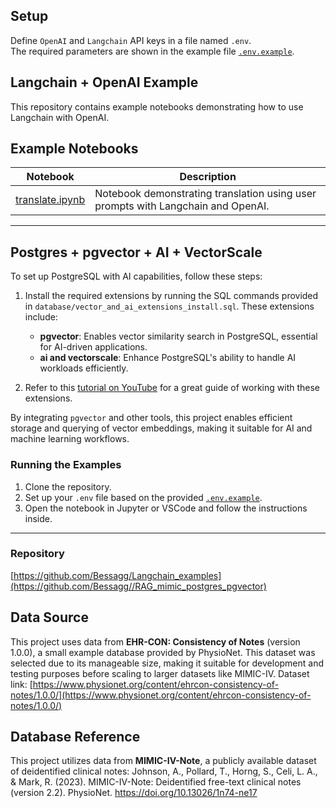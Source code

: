 ## Setup

Define `OpenAI` and `Langchain` API keys in a file named `.env`.  
The required parameters are shown in the example file [`.env.example`](./.env.example).

## Langchain + OpenAI Example

This repository contains example notebooks demonstrating how to use Langchain with OpenAI.

## Example Notebooks

| Notebook | Description |
|---|---|
| [translate.ipynb](https://github.com/Bessagg/Langchain_examples/blob/master/translate.ipynb) | Notebook demonstrating translation using user prompts with Langchain and OpenAI. |

---

## Postgres + pgvector + AI + VectorScale

To set up PostgreSQL with AI capabilities, follow these steps:

1. Install the required extensions by running the SQL commands provided in `database/vector_and_ai_extensions_install.sql`. These extensions include:
   - **pgvector**: Enables vector similarity search in PostgreSQL, essential for AI-driven applications.
   - **ai and vectorscale**: Enhance PostgreSQL's ability to handle AI workloads efficiently.

2. Refer to this [tutorial on YouTube](https://www.youtube.com/watch?v=Ua6LDIOVN1s&list=PLsceB9ac9MHR7IL2kSiHN8NUCmXoEEAf8) for a great guide of working with these extensions.

By integrating `pgvector` and other tools, this project enables efficient storage and querying of vector embeddings, making it suitable for AI and machine learning workflows.

### Running the Examples

1. Clone the repository.
2. Set up your `.env` file based on the provided [`.env.example`](./.env.example).
3. Open the notebook in Jupyter or VSCode and follow the instructions inside.

---

### Repository

[https://github.com/Bessagg/Langchain_examples](https://github.com/Bessagg//RAG_mimic_postgres_pgvector)

## Data Source

This project uses data from **EHR-CON: Consistency of Notes** (version 1.0.0), a small example database provided by PhysioNet. This dataset was selected due to its manageable size, making it suitable for development and testing purposes before scaling to larger datasets like MIMIC-IV.
Dataset link: [https://www.physionet.org/content/ehrcon-consistency-of-notes/1.0.0/](https://www.physionet.org/content/ehrcon-consistency-of-notes/1.0.0/)

## Database Reference

This project utilizes data from **MIMIC-IV-Note**, a publicly available dataset of deidentified clinical notes:
Johnson, A., Pollard, T., Horng, S., Celi, L. A., & Mark, R. (2023). MIMIC-IV-Note: Deidentified free-text clinical notes (version 2.2). PhysioNet. <https://doi.org/10.13026/1n74-ne17>
